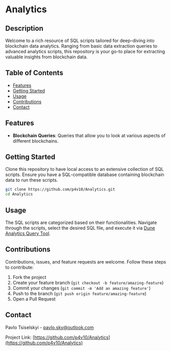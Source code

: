 # Analytics

## Description
Welcome to a rich resource of SQL scripts tailored for deep-diving into blockchain data analytics. Ranging from basic data extraction queries to advanced analytics scripts, this repository is your go-to place for extracting valuable insights from blockchain data.

## Table of Contents
- [Features](#features)
- [Getting Started](#getting-started)
- [Usage](#usage)
- [Contributions](#contributions)
- [Contact](#contact)

## Features
- **Blockchain Queries**: Queries that allow you to look at various aspects of different blockchains. 

## Getting Started
Clone this repository to have local access to an extensive collection of SQL scripts. Ensure you have a SQL-compatible database containing blockchain data to run these scripts.

```sh
git clone https://github.com/p4v10/Analytics.git
cd Analytics
```

## Usage
The SQL scripts are categorized based on their functionalities. Navigate through the scripts, select the desired SQL file, and execute it via [Dune Analytics Query Tool](https://dune.com).

## Contributions
Contributions, issues, and feature requests are welcome. Follow these steps to contribute:
1. Fork the project
2. Create your feature branch (`git checkout -b feature/amazing-feature`)
3. Commit your changes (`git commit -m 'Add an amazing feature'`)
4. Push to the branch (`git push origin feature/amazing-feature`)
5. Open a Pull Request

## Contact
Pavlo Tsiselskyi - [pavlo.sky@outlook.com](mailto:pavlo.sky@outlook.com)

Project Link: [https://github.com/p4v10/Analytics](https://github.com/p4v10/Analytics)
